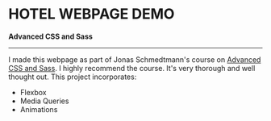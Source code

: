 # HOTEL WEBPAGE DEMO

**Advanced CSS and Sass**

---

I made this webpage as part of Jonas Schmedtmann's course on [Advanced CSS and Sass](https://codingheroes.io/).  I highly recommend the course.  It's very thorough and well thought out.  This project incorporates:
* Flexbox
* Media Queries
* Animations

